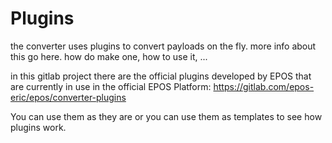 # Plugins

the converter uses plugins to convert payloads on the fly. more info about this go here. how do make one, how to use it, ...

in this gitlab project there are the official plugins developed by EPOS that are currently in use in the official EPOS Platform:
https://gitlab.com/epos-eric/epos/converter-plugins

You can use them as they are or you can use them as templates to see how plugins work.
